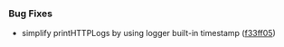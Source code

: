 
### Bug Fixes

* simplify printHTTPLogs by using logger built-in timestamp ([f33ff05](https://github.com/aversini/teeny-js-utilities/commit/f33ff054a2201cefdfcdfcb23e7d64c0fce787f9))

